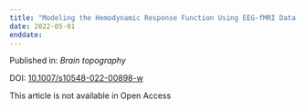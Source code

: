 ```yaml
---
title: "Modeling the Hemodynamic Response Function Using EEG-fMRI Data During Eyes-Open Resting-State Conditions and Motor Task Execution."
date: 2022-05-01
enddate:
---
```


Published in: *Brain topography*

DOI: [10.1007/s10548-022-00898-w](https://doi.org/10.1007/s10548-022-00898-w)

This article is not available in Open Access


